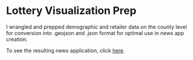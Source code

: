 # Lottery Visualization Prep
I wrangled and prepped demographic and retailer data on the county level for conversion into .geojson and .json format for optimal use in news app creation.

To see the resulting news application, click [here](https://cnsmaryland.org/interactives/spring-2022/app/).
